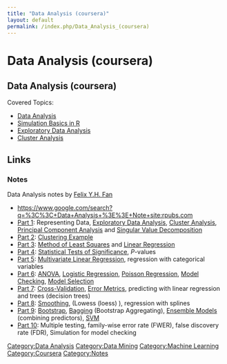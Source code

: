 ```yaml
---
title: "Data Analysis (coursera)"
layout: default
permalink: /index.php/Data_Analysis_(coursera)
---
```


# Data Analysis (coursera)

## Data Analysis (coursera)

Covered Topics:
- [Data Analysis](Data_Analysis)
- [Simulation Basics in R](Simulation_Basics_in_R)
- [Exploratory Data Analysis](Exploratory_Data_Analysis)
- [Cluster Analysis](Cluster_Analysis)


## Links
### Notes
Data Analysis notes by [Felix Y.H. Fan](http://rpubs.com/Felix)
- https://www.google.com/search?q=%3C%3C+Data+Analysis+%3E%3E+Note+site:rpubs.com
- [Part 1](http://rpubs.com/Felix/7647): Representing Data, [Exploratory Data Analysis](Exploratory_Data_Analysis), [Cluster Analysis](Cluster_Analysis), [Principal Component Analysis](Principal_Component_Analysis) and [Singular Value Decomposition](Singular_Value_Decomposition)
- [Part 2](http://rpubs.com/Felix/6705): [Clustering Example](Cluster_Analysis)
- [Part 3](http://rpubs.com/Felix/6706): [Method of Least Squares](Method_of_Least_Squares) and [Linear Regression](Linear_Regression)
- [Part 4](http://rpubs.com/Felix/6708): [Statistical Tests of Significance](Statistical_Tests_of_Significance), $P$-values
- [Part 5](http://rpubs.com/Felix/6709): [Multivariate Linear Regression](Multivariate_Linear_Regression), regression with categorical variables
- [Part 6](http://rpubs.com/Felix/7449): [ANOVA](ANOVA), [Logistic Regression](Logistic_Regression), [Poisson Regression](Poisson_Regression), [Model Checking](Model_Checking), [Model Selection](Model_Selection)
- [Part 7](http://rpubs.com/Felix/7592): [Cross-Validation](Cross-Validation), [Error Metrics](Error_Metrics), predicting with linear regression and trees (decision trees)
- [Part 8](http://rpubs.com/Felix/7645): [Smoothing](Smoothing), (Lowess (loess) ), regression with splines 
- [Part 9](http://rpubs.com/Felix/7624): [Bootstrap](Bootstrap), [Bagging](Bagging) (Bootstrap Aggregating), [Ensemble Models](Ensemble_Learning) (combining predictors), [SVM](SVM)
- [Part 10](http://rpubs.com/Felix/7646): Multiple testing, family-wise error rate (FWER), false discovery rate (FDR),  Simulation for model checking


[Category:Data Analysis](Category_Data_Analysis)
[Category:Data Mining](Category_Data_Mining)
[Category:Machine Learning](Category_Machine_Learning)
[Category:Coursera](Category_Coursera)
[Category:Notes](Category_Notes)